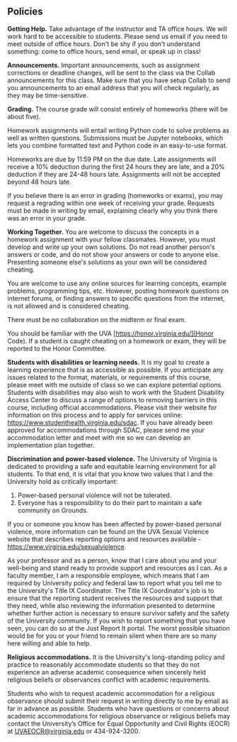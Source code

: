 ## Policies

**Getting Help.** Take advantage of the instructor and TA office hours. We will work hard to be accessible to students. Please send us email if you need to meet outside of office hours. Don't be shy if you don't understand something: come to office hours, send email, or speak up in class!

**Announcements.** Important announcements, such as assignment corrections or deadline changes, will be sent to the class via the Collab announcements for this class. Make sure that you have setup Collab to send you announcements to an email address that you will check regularly, as they may be time-sensitive.

**Grading.** The course grade will consist entirely of homeworks (there will be about five).

Homework assignments will entail writing Python code to solve problems as well as written questions. Submissions must be Jupyter notebooks, which lets you combine formatted text and Python code in an easy-to-use format.

Homeworks are due by 11:59 PM on the due date. Late assignments will receive a 10% deduction during the first 24 hours they are late, and a 20% deduction if they are 24-48 hours late. Assignments will not be accepted beyond 48 hours late.

If you believe there is an error in grading (homeworks or exams), you may request a regrading within one week of receiving your grade. Requests must be made in writing by email, explaining clearly why you think there was an error in your grade.

**Working Together.** You are welcome to discuss the concepts in a homework assignment with
your fellow classmates. However, you must develop and write up your own solutions. Do not read
another person's answers or code, and do not show your answers or code to anyone else. Presenting
someone else's solutions as your own will be considered cheating.

You are welcome to use any online sources for learning concepts, example
problems, programming tips, etc. However, posting homework questions on internet
forums, or finding answers to specific questions from the internet, is not
allowed and is considered cheating.

There must be no collaboration on the midterm or final exam.

You should be familiar with the UVA [https://honor.virginia.edu/](Honor Code). If a student
is caught cheating on a homework or exam, they will be reported to the Honor Committee.

**Students with disabilities or learning needs.**
It is my goal to create a learning experience that is as accessible as possible. If you anticipate any issues related to the format, materials, or requirements of this course, please meet with me outside of class so we can explore potential options. Students with disabilities may also wish to work with the Student Disability Access Center to discuss a range of options to removing barriers in this course, including official accommodations. Please visit their website for information on this process and to apply for services online: https://www.studenthealth.virginia.edu/sdac. If you have already been approved for accommodations through SDAC, please send me your accommodation letter and meet with me so we can develop an implementation plan together.

**Discrimination and power-based violence.**
The University of Virginia is dedicated to providing a safe and equitable learning environment for all students. To that end, it is vital that you know two values that I and the University hold as critically important:

1. Power-based personal violence will not be tolerated.
2. Everyone has a responsibility to do their part to maintain a safe community on Grounds.

If you or someone you know has been affected by power-based personal violence, more information can be found on the UVA Sexual Violence website that describes reporting options and resources available - https://www.virginia.edu/sexualviolence.

As your professor and as a person, know that I care about you and your well-being and stand ready to provide support and resources as I can. As a faculty member, I am a responsible employee, which means that I am required by University policy and federal law to report what you tell me to the University's Title IX Coordinator. The Title IX Coordinator's job is to ensure that the reporting student receives the resources and support that they need, while also reviewing the information presented to determine whether further action is necessary to ensure survivor safety and the safety of the University community. If you wish to report something that you have seen, you can do so at the Just Report It portal. The worst possible situation would be for you or your friend to remain silent when there are so many here willing and able to help.

**Religious accommodations.**
It is the University's long-standing policy and practice to reasonably accommodate students so that they do not experience an adverse academic consequence when sincerely held religious beliefs or observances conflict with academic requirements.

Students who wish to request academic accommodation for a religious observance should submit their request in writing directly to me by email as far in advance as possible. Students who have questions or concerns about academic accommodations for religious observance or religious beliefs may contact the University’s Office for Equal Opportunity and Civil Rights (EOCR) at <UVAEOCR@virginia.edu> or 434-924-3200.
